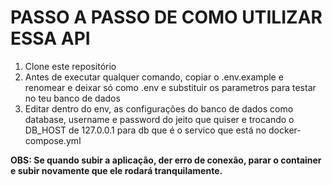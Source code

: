 # PASSO A PASSO DE COMO UTILIZAR ESSA API

<ol>
  <li>Clone este repositório</li>
  <li>Antes de executar qualquer comando, copiar o .env.example e renomear e deixar só como .env e substituir os parametros para testar no teu banco de dados</li>
  <li>Editar dentro do env, as configurações do banco de dados como database, username e password do jeito que quiser e trocando o DB_HOST de 127.0.0.1 para db que é o servico que está no docker-compose.yml</li>
</ol>

<strong>OBS: Se quando subir a aplicação, der erro de conexão, parar o container e subir novamente que ele rodará tranquilamente.</strong>